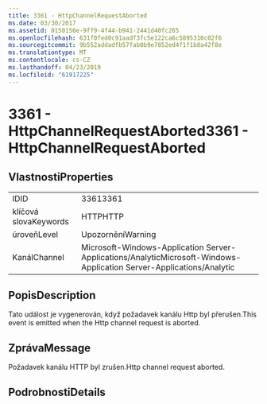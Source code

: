 ```yaml
---
title: 3361 - HttpChannelRequestAborted
ms.date: 03/30/2017
ms.assetid: 0150156e-9ff9-4f44-b941-2441d40fc265
ms.openlocfilehash: 631f0fed0c91aadf3fc5e122ca6c5895310c02f6
ms.sourcegitcommit: 9b552addadfb57fab0b9e7852ed4f1f1b8a42f8e
ms.translationtype: MT
ms.contentlocale: cs-CZ
ms.lasthandoff: 04/23/2019
ms.locfileid: "61917225"
---
```

# <a name="3361---httpchannelrequestaborted"></a><span data-ttu-id="30f66-102">3361 - HttpChannelRequestAborted</span><span class="sxs-lookup"><span data-stu-id="30f66-102">3361 - HttpChannelRequestAborted</span></span>
## <a name="properties"></a><span data-ttu-id="30f66-103">Vlastnosti</span><span class="sxs-lookup"><span data-stu-id="30f66-103">Properties</span></span>  
  
|||  
|-|-|  
|<span data-ttu-id="30f66-104">ID</span><span class="sxs-lookup"><span data-stu-id="30f66-104">ID</span></span>|<span data-ttu-id="30f66-105">3361</span><span class="sxs-lookup"><span data-stu-id="30f66-105">3361</span></span>|  
|<span data-ttu-id="30f66-106">klíčová slova</span><span class="sxs-lookup"><span data-stu-id="30f66-106">Keywords</span></span>|<span data-ttu-id="30f66-107">HTTP</span><span class="sxs-lookup"><span data-stu-id="30f66-107">HTTP</span></span>|  
|<span data-ttu-id="30f66-108">úroveň</span><span class="sxs-lookup"><span data-stu-id="30f66-108">Level</span></span>|<span data-ttu-id="30f66-109">Upozornění</span><span class="sxs-lookup"><span data-stu-id="30f66-109">Warning</span></span>|  
|<span data-ttu-id="30f66-110">Kanál</span><span class="sxs-lookup"><span data-stu-id="30f66-110">Channel</span></span>|<span data-ttu-id="30f66-111">Microsoft-Windows-Application Server-Applications/Analytic</span><span class="sxs-lookup"><span data-stu-id="30f66-111">Microsoft-Windows-Application Server-Applications/Analytic</span></span>|  
  
## <a name="description"></a><span data-ttu-id="30f66-112">Popis</span><span class="sxs-lookup"><span data-stu-id="30f66-112">Description</span></span>  
 <span data-ttu-id="30f66-113">Tato událost je vygenerován, když požadavek kanálu Http byl přerušen.</span><span class="sxs-lookup"><span data-stu-id="30f66-113">This event is emitted when the Http channel request is aborted.</span></span>  
  
## <a name="message"></a><span data-ttu-id="30f66-114">Zpráva</span><span class="sxs-lookup"><span data-stu-id="30f66-114">Message</span></span>  
 <span data-ttu-id="30f66-115">Požadavek kanálu HTTP byl zrušen.</span><span class="sxs-lookup"><span data-stu-id="30f66-115">Http channel request aborted.</span></span>  
  
## <a name="details"></a><span data-ttu-id="30f66-116">Podrobnosti</span><span class="sxs-lookup"><span data-stu-id="30f66-116">Details</span></span>
